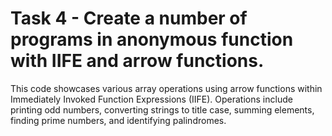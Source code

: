 # Task 4 - Create a number of programs in anonymous function with IIFE and arrow functions.

This code showcases various array operations using arrow functions within Immediately Invoked Function Expressions (IIFE). Operations include printing odd numbers, converting strings to title case, summing elements, finding prime numbers, and identifying palindromes.
